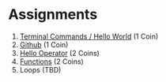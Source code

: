 # Assignments

1. [Terminal Commands / Hello World](./TerminalCommands) (1 Coin)
2. [Github](./Github) (1 Coin)
3. [Hello Operator](./HelloOperator) (2 Coins)
4. [Functions](./Functions) (2 Coins)
5. Loops (TBD)
